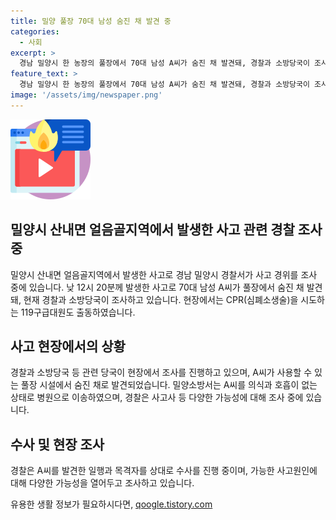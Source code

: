 ```yaml
---
title: 밀양 풀장 70대 남성 숨진 채 발견 중
categories:
  - 사회
excerpt: >
  경남 밀양시 한 농장의 풀장에서 70대 남성 A씨가 숨진 채 발견돼, 경찰과 소방당국이 조사 중이다. 밀양소방서는 A씨를 구조했으나 현장에서 의식과 호흡이 없는 상태로 발견되었다고 전했다. 경찰은 다양한 가능성을 열어두고 수사 중이며, 사고에 대한 목격자들과 함께 상세한 조사를 진행 중이다.
feature_text: >
  경남 밀양시 한 농장의 풀장에서 70대 남성 A씨가 숨진 채 발견돼, 경찰과 소방당국이 조사 중이다. 밀양소방서는 A씨를 구조했으나 현장에서 의식과 호흡이 없는 상태로 발견되었다고 전했다. 경찰은 다양한 가능성을 열어두고 수사 중이며, 사고에 대한 목격자들과 함께 상세한 조사를 진행 중이다.
image: '/assets/img/newspaper.png'
---
```


<p><img src="/assets/img/news.png" alt="rentncar 속보" /></p>

<h2>밀양시 산내면 얼음골지역에서 발생한 사고 관련 경찰 조사 중</h2>

<p data-ke-size="size16">밀양시 산내면 얼음골지역에서 발생한 사고로 경남 밀양시 경찰서가 사고 경위를 조사 중에 있습니다. 낮 12시 20분께 발생한 사고로 70대 남성 A씨가 풀장에서 숨진 채 발견돼, 현재 경찰과 소방당국이 조사하고 있습니다. 현장에서는 CPR(심폐소생술)을 시도하는 119구급대원도 출동하였습니다.</p>

<h2>사고 현장에서의 상황</h2>

<p data-ke-size="size16">경찰과 소방당국 등 관련 당국이 현장에서 조사를 진행하고 있으며, A씨가 사용할 수 있는 풀장 시설에서 숨진 채로 발견되었습니다. 밀양소방서는 A씨를 의식과 호흡이 없는 상태로 병원으로 이송하였으며, 경찰은 사고사 등 다양한 가능성에 대해 조사 중에 있습니다.</p>

<h2>수사 및 현장 조사</h2>

<p data-ke-size="size16">경찰은 A씨를 발견한 일행과 목격자를 상대로 수사를 진행 중이며, 가능한 사고원인에 대해 다양한 가능성을 열어두고 조사하고 있습니다.</p>
유용한 생활 정보가 필요하시다면, <a href="https://qoogle.tistory.com" rel="dofollow">qoogle.tistory.com</a>


